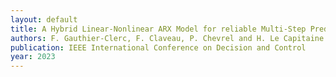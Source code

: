 ```yaml
---
layout: default
title: A Hybrid Linear-Nonlinear ARX Model for reliable Multi-Step Prediction application to SwPool Benchmark
authors: F. Gauthier-Clerc, F. Claveau, P. Chevrel and H. Le Capitaine
publication: IEEE International Conference on Decision and Control
year: 2023
---
```

